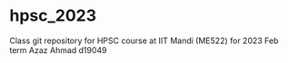 # hpsc_2023
Class git repository for HPSC course at IIT Mandi (ME522) for 2023 Feb term
Azaz Ahmad d19049
